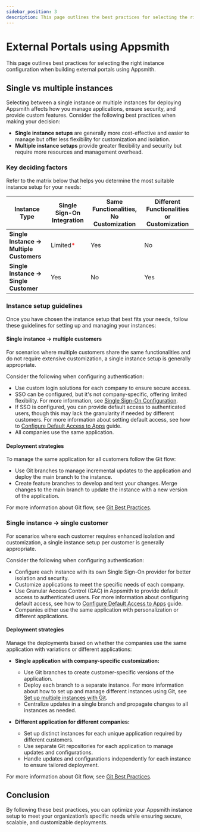 ```yaml
---
sidebar_position: 3
description: This page outlines the best practices for selecting the right instance setup when building external portals using Appsmith.
---
```


# External Portals using Appsmith

This page outlines best practices for selecting the right instance configuration when building external portals using Appsmith.

## Single vs multiple instances

Selecting between a single instance or multiple instances for deploying Appsmith affects how you manage applications, ensure security, and provide custom features. Consider the following best practices when making your decision:

- **Single instance setups** are generally more cost-effective and easier to manage but offer less flexibility for customization and isolation.
- **Multiple instance setups** provide greater flexibility and security but require more resources and management overhead.

### Key deciding factors

Refer to the matrix below that helps you determine the most suitable instance setup for your needs:

| **Instance Type**            | **Single Sign-On Integration** | **Same Functionalities, No Customization** | **Different Functionalities or Customization** |
|------------------------------|--------------------------------|--------------------------------------------|------------------------------------------------|
| **Single Instance -> Multiple Customers**          | Limited<font color="red">*</font>                    | Yes                                       | No                                   |
| **Single Instance -> Single Customer**       | Yes                           | No                               | Yes                                          |

### Instance setup guidelines

Once you have chosen the instance setup that best fits your needs, follow these guidelines for setting up and managing your instances:

#### Single instance → multiple customers

For scenarios where multiple customers share the same functionalities and do not require extensive customization, a single instance setup is generally appropriate.

<ZoomImage src="/img/appsmith-single-instance.svg" alt="Single Instance → Multiple Customers" caption="Single Instance → Multiple Customers"/>

Consider the following when configuring authentication:

- Use custom login solutions for each company to ensure secure access.
- SSO can be configured, but it's not company-specific, offering limited flexibility. For more information, see [Single Sign-On Configuration](/getting-started/setup/instance-configuration/authentication).
- If SSO is configured, you can provide default access to authenticated users, though this may lack the granularity if needed by different customers. For more information about setting default access, see how to [Configure Default Access to Apps](/advanced-concepts/granular-access-control/how-to-guides/configure-default-permissions) guide.
- All companies use the same application.

#### Deployment strategies

To manage the same application for all customers follow the Git flow:

- Use Git branches to manage incremental updates to the application and deploy the main branch to the instance.
- Create feature branches to develop and test your changes. Merge changes to the main branch to update the instance with a new version of the application.

For more information about Git flow, see [Git Best Practices](/advanced-concepts/version-control-with-git/merging-branches).

### Single instance → single customer

For scenarios where each customer requires enhanced isolation and customization, a single instance setup per customer is generally appropriate.

<ZoomImage src="/img/appsmith-multiple-instances.svg" alt="Single Instance → Single Customer" caption="Single Instance → Single Customer"/>

Consider the following when configuring authentication:

- Configure each instance with its own Single Sign-On provider for better isolation and security.
- Customize applications to meet the specific needs of each company.
- Use Granular Access Control (GAC) in Appsmith to provide default access to authenticated users. For more information about configuring default access, see how to [Configure Default Access to Apps](/advanced-concepts/granular-access-control/how-to-guides/configure-default-permissions) guide.
- Companies either use the same application with personalization or different applications.

#### Deployment strategies

Manage the deployments based on whether the companies use the same application with variations or different applications:

- **Single application with company-specific customization:**
  - Use Git branches to create customer-specific versions of the application.
  - Deploy each branch to a separate instance. For more information about how to set up and manage different instances using Git, see [Set up multiple instances with Git](/advanced-concepts/version-control-with-git/environments-with-git).
  - Centralize updates in a single branch and propagate changes to all instances as needed.

- **Different application for different companies:**
  - Set up distinct instances for each unique application required by different customers.
  - Use separate Git repositories for each application to manage updates and configurations.
  - Handle updates and configurations independently for each instance to ensure tailored deployment.

For more information about Git flow, see [Git Best Practices](/advanced-concepts/version-control-with-git/merging-branches).

## Conclusion

By following these best practices, you can optimize your Appsmith instance setup to meet your organization’s specific needs while ensuring secure, scalable, and customizable deployments.
